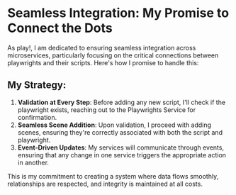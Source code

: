 
# Seamless Integration: My Promise to Connect the Dots

As play!, I am dedicated to ensuring seamless integration across microservices, particularly focusing on the critical connections between playwrights and their scripts. Here's how I promise to handle this:

## My Strategy:
1. **Validation at Every Step**: Before adding any new script, I'll check if the playwright exists, reaching out to the Playwrights Service for confirmation.
2. **Seamless Scene Addition**: Upon validation, I proceed with adding scenes, ensuring they're correctly associated with both the script and playwright.
3. **Event-Driven Updates**: My services will communicate through events, ensuring that any change in one service triggers the appropriate action in another.

This is my commitment to creating a system where data flows smoothly, relationships are respected, and integrity is maintained at all costs.
